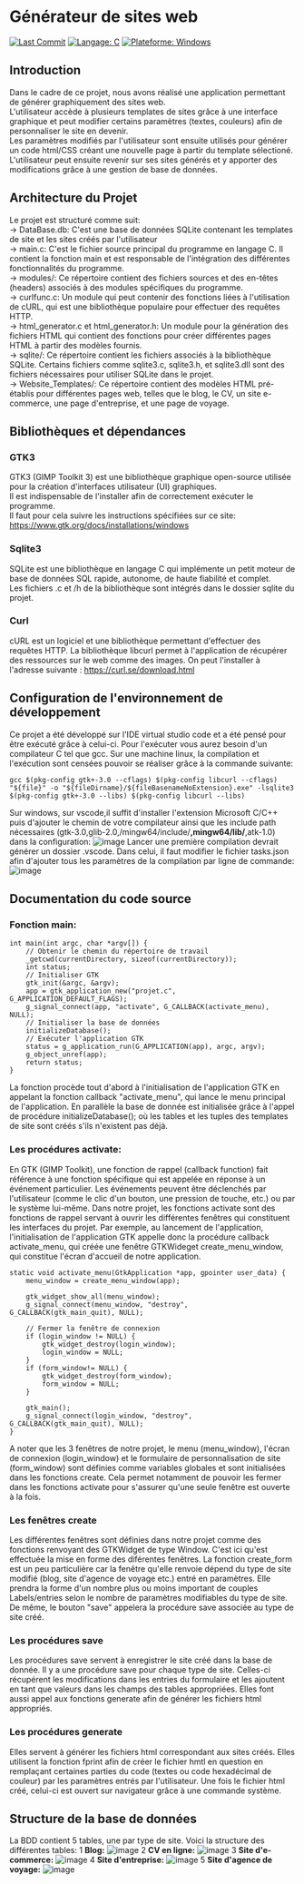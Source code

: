 # Générateur de sites web
[![Last Commit](https://img.shields.io/github/last-commit/votre-utilisateur/votre-projet.svg)](https://github.com/votre-utilisateur/votre-projet/commits/main)
[![Langage: C](https://img.shields.io/badge/Langage-C-blue.svg)](https://fr.wikipedia.org/wiki/C_(langage))
[![Plateforme: Windows](https://img.shields.io/badge/Plateforme-Windows-brightgreen.svg)](https://www.microsoft.com/en-us/windows)

## Introduction
Dans le cadre de ce projet, nous avons réalisé une application permettant de générer graphiquement des sites web.  
L'utilisateur accède à plusieurs templates de sites grâce à une interface graphique et peut modifier certains paramètres (textes, couleurs) afin de personnaliser le site en devenir.  
Les paramètres modifiés par l'utilisateur sont ensuite utilisés pour générer un code html/CSS créant une nouvelle page à partir du template sélectioné.   
L'utilisateur peut ensuite revenir sur ses sites générés et y apporter des modifications grâce à une gestion de base de données.

## Architecture du Projet
Le projet est structuré comme suit:  
-> DataBase.db: C'est une base de données SQLite contenant les templates de site et les sites créés par l'utilisateur  
-> main.c: C'est le fichier source principal du programme en langage C. Il contient la fonction main et est responsable de l'intégration des différentes fonctionnalités du programme.  
-> modules/: Ce répertoire contient des fichiers sources et des en-têtes (headers) associés à des modules spécifiques du programme.  
-> curlfunc.c: Un module qui peut contenir des fonctions liées à l'utilisation de cURL, qui est une bibliothèque populaire pour effectuer des requêtes HTTP.  
-> html_generator.c et html_generator.h: Un module pour la génération des fichiers HTML qui contient des fonctions pour créer différentes pages HTML à partir des modèles fournis.  
-> sqlite/: Ce répertoire contient les fichiers associés à la bibliothèque SQLite. Certains fichiers comme sqlite3.c, sqlite3.h, et sqlite3.dll sont des fichiers nécessaires pour utiliser SQLite dans le projet.  
-> Website_Templates/: Ce répertoire contient des modèles HTML pré-établis pour différentes pages web, telles que le blog, le CV, un site e-commerce, une page d'entreprise, et une page de voyage.

## Bibliothèques et dépendances
### GTK3
GTK3 (GIMP Toolkit 3) est une bibliothèque graphique open-source utilisée pour la création d'interfaces utilisateur (UI) graphiques.  
Il est indispensable de l'installer afin de correctement exécuter le programme.  
Il faut pour cela suivre les instructions spécifiées sur ce site:  
https://www.gtk.org/docs/installations/windows  
### Sqlite3
SQLite est une bibliothèque en langage C qui implémente un petit moteur de base de données SQL rapide, autonome, de haute fiabilité et complet.  
Les fichiers .c et /h de la bibliothèque sont intégrés dans le dossier sqlite du projet.  
### Curl
cURL est un logiciel et une bibliothèque permettant d'effectuer des requêtes HTTP.
La bibliothèque libcurl permet à l'application de récupérer des ressources sur le web comme des images.
On peut l'installer à l'adresse suivante : 
https://curl.se/download.html
## Configuration de l'environnement de développement
Ce projet a été développé sur l'IDE virtual studio code et a été pensé pour être exécuté grâce à celui-ci.
Pour l'exécuter vous aurez besoin d'un compilateur C tel que gcc.
Sur une machine linux, la compilation et l'exécution sont censées pouvoir se réaliser grâce à la commande suivante: 
```
gcc $(pkg-config gtk+-3.0 --cflags) $(pkg-config libcurl --cflags) "${file}" -o "${fileDirname}/${fileBasenameNoExtension}.exe" -lsqlite3 $(pkg-config gtk+-3.0 --libs) $(pkg-config libcurl --libs)
```
Sur windows, sur vscode,il suffit d'installer l'extension Microsoft C/C++ puis d'ajouter le chemin de votre compilateur ainsi que les include path nécessaires (gtk-3.0,glib-2.0,/mingw64/include/**,mingw64/lib/**,atk-1.0) dans la configuration:
![image](https://github.com/DjouaherRachid/Projet_C/assets/152193959/dfac1ff7-59d4-4f71-9a53-c6a24ed899af)
Lancer une première compilation devrait générer un dossier .vscode. Dans celui, il faut modifier le fichier tasks.json afin d'ajouter tous les paramètres de la compilation par ligne de commande:
![image](https://github.com/DjouaherRachid/Projet_C/assets/152193959/f033c23e-5456-451a-8519-682f5cddf736)
## Documentation du code source

### Fonction main:
```
int main(int argc, char *argv[]) {
    // Obtenir le chemin du répertoire de travail
    _getcwd(currentDirectory, sizeof(currentDirectory));
    int status;
    // Initialiser GTK
    gtk_init(&argc, &argv);
    app = gtk_application_new("projet.c", G_APPLICATION_DEFAULT_FLAGS);
    g_signal_connect(app, "activate", G_CALLBACK(activate_menu), NULL);
    // Initialiser la base de données
    initializeDatabase();
    // Exécuter l'application GTK
    status = g_application_run(G_APPLICATION(app), argc, argv);
    g_object_unref(app);
    return status;
}
```
La fonction procède tout d'abord à l'initialisation de l'application GTK en appelant la fonction callback "activate_menu", qui lance le menu principal de l'application.
En parallèle la base de donnée est initialisée grâce à l'appel de procédure initializeDatabase(); où les tables et les tuples des templates de site sont créés s'ils n'existent pas déjà.

### Les procédures activate:
En GTK (GIMP Toolkit), une fonction de rappel (callback function) fait référence à une fonction spécifique qui est appelée en réponse à un événement particulier. Les événements peuvent être déclenchés par l'utilisateur (comme le clic d'un bouton, une pression de touche, etc.) ou par le système lui-même.
Dans notre projet, les fonctions activate sont des fonctions de rappel servant à ouvrir les différentes fenêtres qui constituent les interfaces du projet.
Par exemple, au lancement de l'application, l'initialisation de l'application GTK appelle donc la procédure callback activate_menu, qui créée une fenêtre GTKWideget create_menu_window, qui constitue l'écran d'accueil de notre application.
```
static void activate_menu(GtkApplication *app, gpointer user_data) {
    menu_window = create_menu_window(app);

    gtk_widget_show_all(menu_window);
    g_signal_connect(menu_window, "destroy", G_CALLBACK(gtk_main_quit), NULL);

    // Fermer la fenêtre de connexion
    if (login_window != NULL) {
        gtk_widget_destroy(login_window);
        login_window = NULL;  
    }
    if (form_window!= NULL) {
        gtk_widget_destroy(form_window);
        form_window = NULL;  
    }

    gtk_main();
    g_signal_connect(login_window, "destroy", G_CALLBACK(gtk_main_quit), NULL);
}
```
A noter que les 3 fenêtres de notre projet, le menu (menu_window), l'écran de connexion (login_window) et le formulaire de personnalisation de site (form_window) sont définies comme variables globales et sont initialisées dans les fonctions create. Cela permet notamment de pouvoir les fermer dans les fonctions activate pour s'assurer qu'une seule fenêtre est ouverte à la fois.

### Les fenêtres create
Les différentes fenêtres sont définies dans notre projet comme des fonctions renvoyant des GTKWidget de type Window. C'est ici qu'est effectuée la mise en forme des diférentes fenêtres.
La fonction create_form est un peu particulière car la fenêtre qu'elle renvoie dépend du type de site modifié (blog, site d'agence de voyage etc.) entré en paramètres. Elle prendra la forme d'un nombre plus ou moins important de couples Labels/entries selon le nombre de paramètres modifiables du type de site. De même, le bouton "save" appelera la procédure save associée au type de site créé.

### Les procédures save
Les procédures save servent à enregistrer le site créé dans la base de donnée. Il y a une procédure save pour chaque type de site. Celles-ci récupérent les modifications dans les entries du formulaire et les ajoutent en tant que valeurs dans les champs des tables appropriées.
Elles font aussi appel aux fonctions generate afin de générer les fichiers html appropriés.

### Les procédures generate
Elles servent à générer les fichiers html correspondant aux sites créés. Elles utilisent la fonction fprint afin de créer le fichier hmtl en question en remplaçant certaines parties du code (textes ou code hexadécimal de couleur) par les paramètres entrés par l'utilisateur. Une fois le fichier html créé, celui-ci est ouvert sur navigateur grâce à une commande système.

## Structure de la base de données
La BDD contient 5 tables, une par type de site.
Voici la structure des différentes tables:
1 **Blog:**
![image](https://github.com/DjouaherRachid/Projet_C/assets/152193959/bb32dc9d-cd0a-4896-a934-39958c4562df)
2 **CV en ligne:**
![image](https://github.com/DjouaherRachid/Projet_C/assets/152193959/144c1dd1-549d-4b44-991e-5ef4e4dcd8f9)
3 **Site d'e-commerce:**
![image](https://github.com/DjouaherRachid/Projet_C/assets/152193959/36a5f938-d2c7-47ee-8897-dfaca8088ed5)
4 **Site d'entreprise:**
![image](https://github.com/DjouaherRachid/Projet_C/assets/152193959/ac3901cb-277d-43d7-8a52-59a169677930)
5 **Site d'agence de voyage:**
![image](https://github.com/DjouaherRachid/Projet_C/assets/152193959/7ea33af3-7dae-4a42-a5b7-5f3e770ccb0f)



